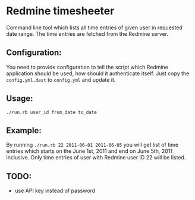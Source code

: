 Redmine timesheeter
===================

Command line tool which lists all time entries of given user in requested date range.
The time entries are fetched from the Redmine server.

## Configuration: ##

You need to provide configuration to tell the script which Redmine application should be used,
how should it authenticate itself.
Just copy the `config.yml.dest` to `config.yml` and update it.

## Usage: ##

`./run.rb user_id from_date to_date`

## Example: ##

By running `./run.rb 22 2011-06-01 2011-06-05` you will get list of time entries which starts
on the June 1st, 2011 and end on June 5th, 2011 inclusive. Only time entries of user
with Redmine user ID 22 will be listed.

## TODO: ##

* use API key instead of password

